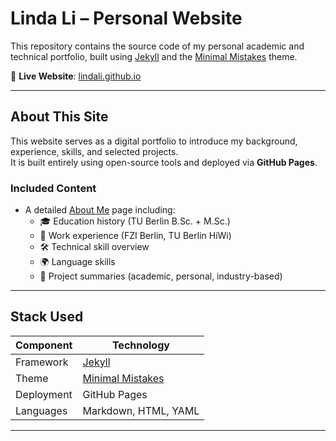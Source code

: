 # Linda Li – Personal Website

This repository contains the source code of my personal academic and technical portfolio, built using [Jekyll](https://jekyllrb.com/) and the [Minimal Mistakes](https://github.com/mmistakes/minimal-mistakes) theme.

🔗 **Live Website**: [lindali.github.io](https://lindali0401.github.io/)

---

## About This Site

This website serves as a digital portfolio to introduce my background, experience, skills, and selected projects.  
It is built entirely using open-source tools and deployed via **GitHub Pages**.

### Included Content

- A detailed [About Me](https://lindali.github.io/about/) page including:
  - 🎓 Education history (TU Berlin B.Sc. + M.Sc.)
  - 💼 Work experience (FZI Berlin, TU Berlin HiWi)
  - 🛠️ Technical skill overview
  - 🌍 Language skills
  - 🚀 Project summaries (academic, personal, industry-based)

---

## Stack Used

| Component    | Technology                          |
|--------------|--------------------------------------|
| Framework    | [Jekyll](https://jekyllrb.com/)      |
| Theme        | [Minimal Mistakes](https://github.com/mmistakes/minimal-mistakes) |
| Deployment   | GitHub Pages                         |
| Languages    | Markdown, HTML, YAML                 |

---
